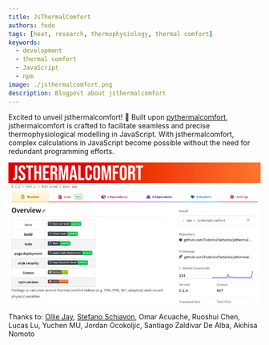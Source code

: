 ```yaml
---
title: JsThermalComfort
authors: fede
tags: [heat, research, thermophysiology, thermal comfort]
keywords: 
  - development
  - thermal comfort
  - JavaScript
  - npm
image: ./jsthermalcomfort.png
description: Blogpost about jsthermalcomfort
---
```


Excited to unveil jsthermalcomfort! 🚀 Built upon [pythermalcomfort](/docs/tools/pythermalcomfort), jsthermalcomfort is crafted to facilitate seamless and precise thermophysiological modelling in JavaScript. 
With jsthermalcomfort, complex calculations in JavaScript become possible without the need for redundant programming efforts.

![jsthermalcomfort](./jsthermalcomfort.png)

Thanks to: [Ollie Jay](https://www.linkedin.com/in/ollie-jay-793a1b11/), [Stefano Schiavon](https://www.linkedin.com/in/stefanoschiavon/), Omar Acuache, Ruoshui Chen, Lucas Lu, Yuchen MU, Jordan Ocokoljic, Santiago Zaldivar De Alba, Akihisa Nomoto